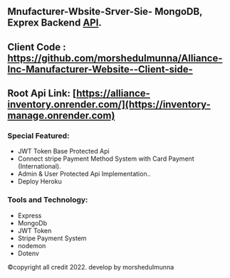 ## Mnufacturer-Wbsite-Srver-Sie- MongoDB, Exprex Backend [API](https://alliance-inventory.onrender.com/).
## Client Code : https://github.com/morshedulmunna/Alliance-Inc-Manufacturer-Website--Client-side-
## Root Api   Link: [https://alliance-inventory.onrender.com/](https://inventory-manage.onrender.com)

### Special Featured:
- JWT Token Base Protected Api
- Connect stripe Payment Method System with Card Payment (International). 
- Admin & User Protected Api Implementation.. 
- Deploy Heroku

###  Tools and Technology:
- Express
- MongoDb
- JWT Token
- Stripe Payment System
- nodemon
- Dotenv

©copyright all credit 2022. develop by morshedulmunna
